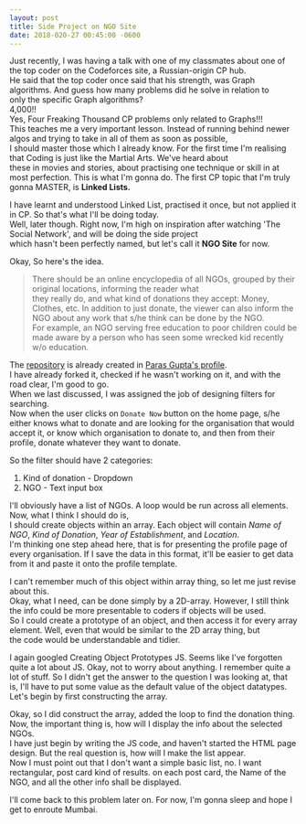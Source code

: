 ```yaml
---
layout: post
title: Side Project on NGO Site
date: 2018-020-27 00:45:00 -0600
---
```


Just recently, I was having a talk with one of my classmates about one of the top coder on the Codeforces site, a Russian-origin CP hub.  
He said that the top coder once said that his strength, was Graph algorithms. And guess how many problems did he solve in relation to  
only the specific Graph algorithms?  
4,000!!  
Yes, Four Freaking Thousand CP problems only related to Graphs!!!  
This teaches me a very important lesson. Instead of running behind newer algos and trying to take in all of them as soon as possible,  
I should master those which I already know. For the first time I'm realising that Coding is just like the Martial Arts. We've heard about  
these in movies and stories, about practising one technique or skill in at most perfection. This is what I'm gonna do.
The first CP topic that I'm truly gonna MASTER, is **Linked Lists.**  

I have learnt and understood Linked List, practised it once, but not applied it in CP. So that's what I'll be doing today.  
Well, later though. Right now, I'm high on inspiration after watching 'The Social Network', and will be doing the side project  
which hasn't been perfectly named, but let's call it **NGO Site** for now.

Okay, So here's the idea.
>There should be an online encyclopedia of all NGOs, grouped by their original locations, informing the reader what  
they really do, and what kind of donations they accept: Money, Clothes, etc.
In addition to just donate, the viewer can also inform the NGO about any work that s/he think can be done by the NGO.  
For example, an NGO serving free education to poor children could be made aware by a person who has seen some wrecked kid recently w/o education.  

The [repository](https://github.com/parasg1999/HTML-NGO-Project) is already created in [Paras Gupta's profile](https://github.com/parasg1999).  
I have already forked it, checked if he wasn't working on it, and with the road clear, I'm good to go.  
When we last discussed, I was assigned the job of designing filters for searching.  
Now when the user clicks on `Donate Now` button on the home page, s/he either knows what to donate and are looking for the organisation that would accept it,
or know which organisation to donate to, and then from their profile, donate whatever they want to donate.  

So the filter should have 2 categories:
1. Kind of donation       -       Dropdown
2. NGO                    -       Text input box

I'll obviously have a list of NGOs. A loop would be run across all elements. Now, what I think I should do is,  
I should create objects within an array. Each object will contain *Name of NGO*, *Kind of Donation*, *Year of Establishment*, and *Location*.  
I'm thinking one step ahead here, that is for presenting the profile page of every organisation. If I save the data in this format, it'll be easier to
get data from it and paste it onto the profile template.  

I can't remember much of this object within array thing, so let me just revise about this.  
Okay, what I need, can be done simply by a 2D-array. However, I still think the info could be more presentable to coders if objects will be used.  
So I could create a prototype of an object, and then access it for every array element. Well, even that would be similar to the 2D array thing, but  
the code would be understandable and tidier.  

I again googled Creating Object Prototypes JS. Seems like I've forgotten quite a lot about JS. Okay, not to worry about anything. I remember quite a lot of stuff.
So I didn't get the answer to the question I was looking at, that is, I'll have to put some value as the default value of the object datatypes.  
Let's begin by first constructing the array.  

Okay, so I did construct the array, added the loop to find the donation thing. Now, the important thing is, how will I display the info about the selected NGOs.  
I have just begin by writing the JS code, and haven't started the HTML page design. But the real question is, how will I make the list appear.  
Now I must point out that I don't want a simple basic list, no. I want rectangular, post card kind of results. on each post card, the Name of the NGO, and all the other info
shall be displayed.  

I'll come back to this problem later on. For now, I'm gonna sleep and hope I get to enroute Mumbai.
